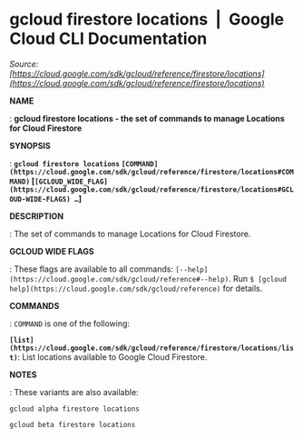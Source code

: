 # gcloud firestore locations  |  Google Cloud CLI Documentation

*Source: [https://cloud.google.com/sdk/gcloud/reference/firestore/locations](https://cloud.google.com/sdk/gcloud/reference/firestore/locations)*

**NAME**

: **gcloud firestore locations - the set of commands to manage Locations for Cloud Firestore**

**SYNOPSIS**

: **`gcloud firestore locations` `[COMMAND](https://cloud.google.com/sdk/gcloud/reference/firestore/locations#COMMAND)` [`[GCLOUD_WIDE_FLAG](https://cloud.google.com/sdk/gcloud/reference/firestore/locations#GCLOUD-WIDE-FLAGS) …`]**

**DESCRIPTION**

: The set of commands to manage Locations for Cloud Firestore.

**GCLOUD WIDE FLAGS**

: These flags are available to all commands: `[--help](https://cloud.google.com/sdk/gcloud/reference#--help)`.
Run `$ [gcloud help](https://cloud.google.com/sdk/gcloud/reference)` for details.

**COMMANDS**

: ``COMMAND`` is one of the following:

**`[list](https://cloud.google.com/sdk/gcloud/reference/firestore/locations/list)`**:
List locations available to Google Cloud Firestore.

**NOTES**

: These variants are also available:

```
gcloud alpha firestore locations
```

```
gcloud beta firestore locations
```